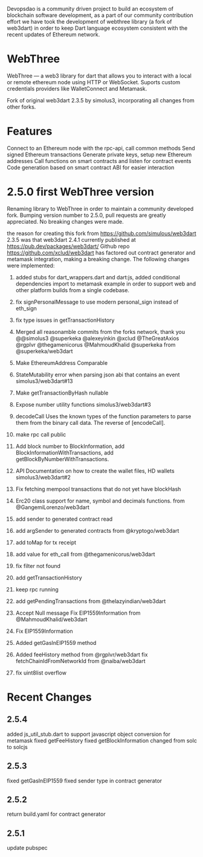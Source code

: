 Devopsdao is a community driven project to build an ecosystem of blockchain software development, as a part 
of our community contribution effort we have took the development of webthree library (a fork of web3dart) 
in order to keep Dart language ecosystem consistent with the recent updates of Ethereum network.

# WebThree

WebThree — a web3 library for dart that allows you to interact with a local or remote ethereum node using HTTP or WebSocket. Suports custom credentials providers like WalletConnect and Metamask.

Fork of original web3dart 2.3.5 by simolus3, incorporating all changes from other forks.

# Features

Connect to an Ethereum node with the rpc-api, call common methods
Send signed Ethereum transactions
Generate private keys, setup new Ethereum addresses
Call functions on smart contracts and listen for contract events
Code generation based on smart contract ABI for easier interaction

# 2.5.0 first WebThree version

Renaming library to WebThree in order to maintain a community developed fork.
Bumping version number to 2.5.0, pull requests are greatly appreciated. No breaking changes were made.

the reason for creating this fork from https://github.com/simulous/web3dart 2.3.5 was that web3dart 2.4.1 currently published at https://pub.dev/packages/web3dart/ Github repo https://github.com/xclud/web3dart has factored out contract generator and metamask integration, making a breaking change. The following changes were implemented:

1. added stubs for dart_wrappers.dart and dart:js, added conditional dependencies import to metamask example in order to support web and other platform builds from a single codebase.

2. fix signPersonalMessage to use modern personal_sign instead of eth_sign

3. fix type issues in getTransactionHistory

4. Merged all reasonamble commits from the forks network, 
thank you @@simolus3 @superkeka @alexeyinkin @xclud @TheGreatAxios @rgplvr @thegamenicorus @MahmoudKhalid @superkeka from @superkeka/web3dart

5. Make EthereumAddress Comparable

6. StateMutability error when parsing json abi that contains an event simolus3/web3dart#13

7. Make getTransactionByHash nullable

8. Expose number utility functions simolus3/web3dart#3

9. decodeCall Uses the known types of the function parameters to parse them from the binary call data. The reverse of [encodeCall].

10. make rpc call public

11. Add block number to BlockInformation, add BlockInformationWithTransactions, add getBlockByNumberWithTransactions.

12. API Documentation on how to create the wallet files, HD wallets simolus3/web3dart#2

13. Fix fetching mempool transactions that do not yet have blockHash

14. Erc20 class support for name, symbol and decimals functions. from @GangemiLorenzo/web3dart

15. add sender to generated contract read

16. add argSender to generated contracts from @kryptogo/web3dart

17. add toMap for tx receipt

18. add value for eth_call from @thegamenicorus/web3dart

19. fix filter not found

20. add getTransactionHistory

21. keep rpc running

22. add getPendingTransactions from @thelazyindian/web3dart

23. Accept Null message Fix EIP1559Information from @MahmoudKhalid/web3dart

24. Fix EIP1559Information

25. Added getGasInEIP1559 method

26. Added feeHistory method from @rgplvr/web3dart fix fetchChainIdFromNetworkId from @naiba/web3dart

27. fix uint8list overflow

# Recent Changes

## 2.5.4

added js_util_stub.dart to support javascript object conversion for metamask
fixed getFeeHistory
fixed getBlockInformation
changed from solc to solcjs

## 2.5.3

fixed getGasInEIP1559
fixed sender type in contract generator

## 2.5.2

return build.yaml for contract generator

## 2.5.1

update pubspec